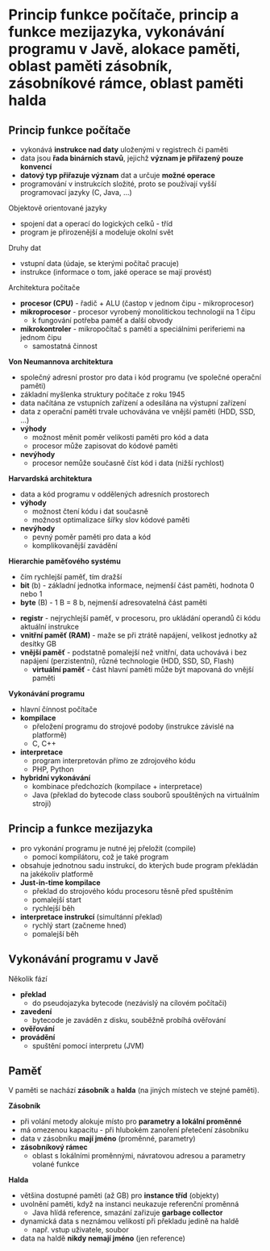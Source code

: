 # Princip funkce počítače, princip a funkce mezijazyka, vykonávání programu v Javě, alokace paměti, oblast paměti zásobník, zásobníkové rámce, oblast paměti halda

## Princip funkce počítače

- vykonává **instrukce nad daty** uloženými v registrech či paměti
- data jsou **řada binárních stavů**, jejichž **význam je přiřazený pouze konvencí**
- **datový typ přiřazuje význam** dat a určuje **možné operace**
- programování v instrukcích složité, proto se používají vyšší programovací jazyky (C, Java, ...)

Objektově orientované jazyky
- spojení dat a operací do logických celků - tříd
- program je přirozenější a modeluje okolní svět

Druhy dat
- vstupní data (údaje, se kterými počítač pracuje)
- instrukce (informace o tom, jaké operace se mají provést)

Architektura počítače
- **procesor (CPU)** - řadič + ALU (častop v jednom čipu - mikroprocesor)
- **mikroprocesor** - procesor vyrobený monolitickou technologií na 1 čipu
	- k fungování potřeba paměť a další obvody
- **mikrokontroler** - mikropočítač s pamětí a speciálními periferiemi na jednom čipu
	- samostatná činnost

**Von Neumannova architektura**
- společný adresní prostor pro data i kód programu (ve společné operační paměti)
- základní myšlenka struktury počítače z roku 1945
- data načítána ze vstupních zařízení a odesílána na výstupní zařízení
- data z operační paměti trvale uchovávána ve vnější paměti (HDD, SSD, ...)
- **výhody**
	- možnost měnit poměr velikosti paměti pro kód a data
	- procesor může zapisovat do kódové paměti
- **nevýhody**
	- procesor nemůže současně číst kód i data (nižší rychlost)

**Harvardská architektura**
- data a kód programu v oddělených adresních prostorech
- **výhody**
	- možnost čtení kódu i dat současně
	- možnost optimalizace šířky slov kódové paměti
- **nevýhody**
	- pevný poměr paměti pro data a kód
	- komplikovanější zavádění

**Hierarchie paměťového systému**
+ čím rychlejší paměť, tím dražší
+ **bit** (b) - základní jednotka informace, nejmenší část paměti, hodnota 0 nebo 1
+ **byte** (B) - 1 B = 8 b, nejmenší adresovatelná část paměti
- **registr** - nejrychlejší paměť, v procesoru, pro ukládání operandů či kódu aktuální instrukce
- **vnitřní paměť (RAM)** - maže se při ztrátě napájení, velikost jednotky až desítky GB
- **vnější paměť** - podstatně pomalejší než vnitřní, data uchovává i bez napájení (perzistentní), různé technologie (HDD, SSD, SD, Flash)
	- **virtuální paměť** - část hlavní paměti může být mapovaná do vnější paměti

**Vykonávání programu**
- hlavní čínnost počítače
- **kompilace**
	- přeložení programu do strojové podoby (instrukce závislé na platformě)
	- C, C++
- **interpretace**
	- program interpretován přímo ze zdrojového kódu
	- PHP, Python
- **hybridní vykonávání**
	- kombinace předchozích (kompilace + interpretace)
	- Java (překlad do bytecode class souborů spouštěných na virtuálním stroji)

## Princip a funkce mezijazyka

- pro vykonání programu je nutné jej přeložit (compile)
	- pomocí kompilátoru, což je také program
- obsahuje jednotnou sadu instrukcí, do kterých bude program překládán na jakékoliv platformě
- **Just-in-time kompilace**
	- překlad do strojového kódu procesoru těsně před spuštěním
	- pomalejší start
	- rychlejší běh
- **interpretace instrukcí** (simultánní překlad)
	- rychlý start (začneme hned)
	- pomalejší běh

## Vykonávání programu v Javě

Několik fází
- **překlad**
	- do pseudojazyka bytecode (nezávislý na cílovém počítači)
- **zavedení**
	- bytecode je zaváděn z disku, souběžně probíhá ověřování
- **ověřování**
- **provádění**
	- spuštění pomocí interpretu (JVM)

## Paměť

V paměti se nachází **zásobník** a **halda** (na jiných místech ve stejné paměti).

**Zásobník**
- při volání metody alokuje místo pro **parametry a lokální proměnné**
- má omezenou kapacitu - při hlubokém zanoření přetečení zásobníku
- data v zásobníku **mají jméno** (proměnné, parametry)
- **zásobníkový rámec**
	- oblast s lokálními proměnnými, návratovou adresou a parametry volané funkce

**Halda**
- většina dostupné paměti (až GB) pro **instance tříd** (objekty)
- uvolnění paměti, když na instanci neukazuje referenční proměnná
	- Java hlídá reference, smazání zařizuje **garbage collector**
- dynamická data s neznámou velikostí při překladu jedině na haldě
	- např. vstup uživatele, soubor
- data na haldě **nikdy nemají jméno** (jen reference)
